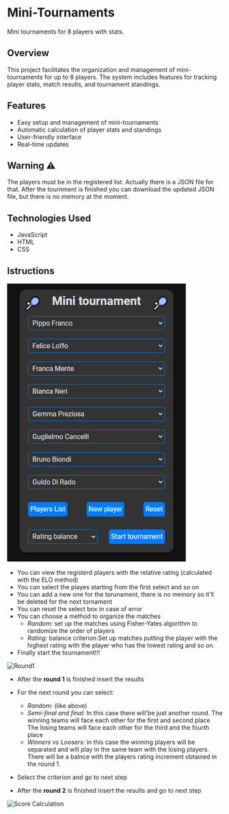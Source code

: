 # Mini-Tournaments

Mini tournaments for 8 players with stats.

## Overview

This project facilitates the organization and management of mini-tournaments for up to 8 players.
The system includes features for tracking player stats, match results, and tournament standings.

## Features

-   Easy setup and management of mini-tournaments
-   Automatic calculation of player stats and standings
-   User-friendly interface
-   Real-time updates

## Warning :warning:

The players must be in the registered list. Actually there is a JSON file for that.
After the tournment is finished you can download the updated JSON file,
but there is no memory at the moment.

## Technologies Used

-   JavaScript
-   HTML
-   CSS

## Istructions

![Hone screen](/assets/screenshots/home-screen.png)

-   You can view the registerd players with the relative rating (calculated with the ELO method)
-   You can select the playes starting from the first select and so on
-   You can add a new one for the torunament, there is no memory so it'll be deleted for the next tornament
-   You can reset the select box in case of error
-   You can choose a method to organize the matches
    -   _Random:_ set up the matches using Fisher-Yates algorithm to randomize the order of players
    -   _Rating:_ balance criterion:Set up matches putting the player with the highest rating with the player who has the lowest rating and so on.
-   Finally start the tournament!!!

![Round1](/assets/screenshots/Round1.png)

-   After the **round 1** is finished insert the results
-   For the next round you can select:
    -   _Random:_ (like above)
    -   _Semi-final and final:_ In this case there will'be just another round.
        The winning teams will face each other for the first and second place
        The losing teams will face each other for the third and the fourth place
    -   _Winners vs Loosers:_ in this case the winning players will be separated
        and will play in the same team with the losing players. There will be
        a balnce with the players rating increment obtained in the round 1.
-   Select the criterion and go to next step

-   After the **round 2** is finished insert the results and go to next step

![Score Calculation](/assets/screenshots/ScoreCalculation.png)
